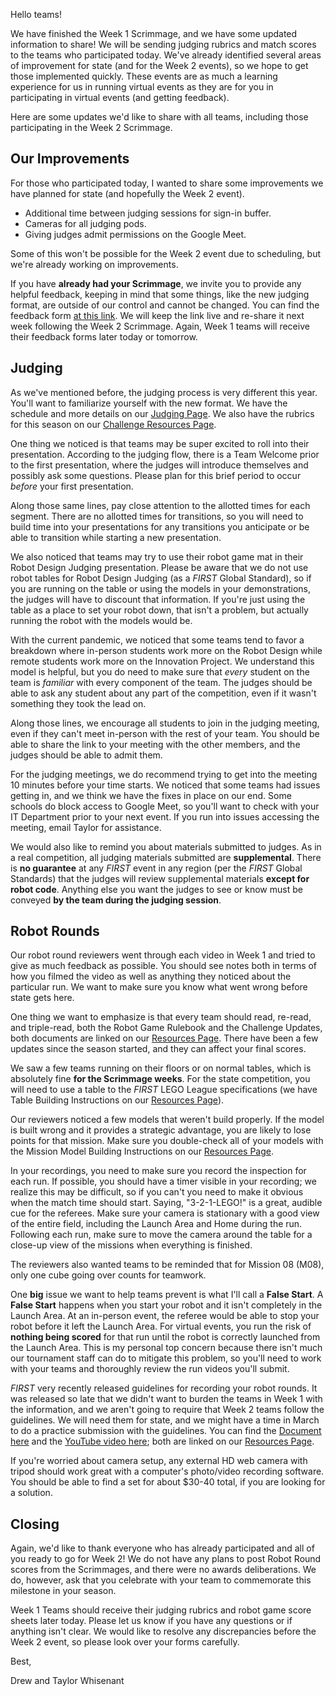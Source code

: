 Hello teams!

We have finished the Week 1 Scrimmage, and we have some updated information to share! We will be sending judging rubrics and match scores to the teams who participated today. We've already identified several areas of improvement for state (and for the Week 2 events), so we hope to get those implemented quickly. These events are as much a learning experience for us in running virtual events as they are for you in participating in virtual events (and getting feedback).

Here are some updates we'd like to share with all teams, including those participating in the Week 2 Scrimmage.

## Our Improvements

For those who participated today, I wanted to share some improvements we have planned for state (and hopefully the Week 2 event).
- Additional time between judging sessions for sign-in buffer.
- Cameras for all judging pods.
- Giving judges admit permissions on the Google Meet.

Some of this won't be possible for the Week 2 event due to scheduling, but we're already working on improvements.

If you have **already had your Scrimmage**, we invite you to provide any helpful feedback, keeping in mind that some things, like the new judging format, are outside of our control and cannot be changed. You can find the feedback form [at this link](). We will keep the link live and re-share it next week following the Week 2 Scrimmage. Again, Week 1 teams will receive their feedback forms later today or tomorrow.


## Judging

As we've mentioned before, the judging process is very different this year. You'll want to familiarize yourself with the new format. We have the schedule and more details on our [Judging Page](https://github.com/drewwhis/alabama-first-lego-league/blob/main/2020-2021/challenge/judging.md). We also have the rubrics for this season on our [Challenge Resources Page](https://github.com/drewwhis/alabama-first-lego-league/blob/main/2020-2021/challenge/resources.md).

One thing we noticed is that teams may be super excited to roll into their presentation. According to the judging flow, there is a Team Welcome prior to the first presentation, where the judges will introduce themselves and possibly ask some questions. Please plan for this brief period to occur *before* your first presentation. 

Along those same lines, pay close attention to the allotted times for each segment. There are no allotted times for transitions, so you will need to build time into your presentations for any transitions you anticipate or be able to transition while starting a new presentation.

We also noticed that teams may try to use their robot game mat in their Robot Design Judging presentation. Please be aware that we do not use robot tables for Robot Design Judging (as a *FIRST* Global Standard), so if you are running on the table or using the models in your demonstrations, the judges will have to discount that information. If you're just using the table as a place to set your robot down, that isn't a problem, but actually running the robot with the models would be.

With the current pandemic, we noticed that some teams tend to favor a breakdown where in-person students work more on the Robot Design while remote students work more on the Innovation Project. We understand this model is helpful, but you do need to make sure that *every* student on the team is *familiar* with every component of the team. The judges should be able to ask any student about any part of the competition, even if it wasn't something they took the lead on.

Along those lines, we encourage all students to join in the judging meeting, even if they can't meet in-person with the rest of your team. You should be able to share the link to your meeting with the other members, and the judges should be able to admit them.

For the judging meetings, we do recommend trying to get into the meeting 10 minutes before your time starts. We noticed that some teams had issues getting in, and we think we have the fixes in place on our end. Some schools do block access to Google Meet, so you'll want to check with your IT Department prior to your next event. If you run into issues accessing the meeting, email Taylor for assistance.

We would also like to remind you about materials submitted to judges. As in a real competition, all judging materials submitted are **supplemental**. There is **no guarantee** at any *FIRST* event in any region (per the *FIRST* Global Standards) that the judges will review supplemental materials **except for robot code**. Anything else you want the judges to see or know must be conveyed **by the team during the judging session**.


## Robot Rounds

Our robot round reviewers went through each video in Week 1 and tried to give as much feedback as possible. You should see notes both in terms of how you filmed the video as well as anything they noticed about the particular run. We want to make sure you know what went wrong before state gets here. 

One thing we want to emphasize is that every team should read, re-read, and triple-read, both the Robot Game Rulebook and the Challenge Updates, both documents are linked on our [Resources Page](https://github.com/drewwhis/alabama-first-lego-league/blob/main/2020-2021/challenge/resources.md). There have been a few updates since the season started, and they can affect your final scores.

We saw a few teams running on their floors or on normal tables, which is absolutely fine **for the Scrimmage weeks**. For the state competition, you will need to use a table to the *FIRST* LEGO League specifications (we have Table Building Instructions on our [Resources Page](https://github.com/drewwhis/alabama-first-lego-league/blob/main/2020-2021/challenge/resources.md)).

Our reviewers noticed a few models that weren't build properly. If the model is built wrong and it provides a strategic advantage, you are likely to lose points for that mission. Make sure you double-check all of your models with the Mission Model Building Instructions on our [Resources Page](https://github.com/drewwhis/alabama-first-lego-league/blob/main/2020-2021/challenge/resources.md).

In your recordings, you need to make sure you record the inspection for each run. If possible, you should have a timer visible in your recording; we realize this may be difficult, so if you can't you need to make it obvious when the match time should start. Saying, "3-2-1-LEGO!" is a great, audible cue for the referees. Make sure your camera is stationary with a good view of the entire field, including the Launch Area and Home during the run. Following each run, make sure to move the camera around the table for a close-up view of the missions when everything is finished.

The reviewers also wanted teams to be reminded that for Mission 08 (M08), only one cube going over counts for teamwork.

One **big** issue we want to help teams prevent is what I'll call a **False Start**. A **False Start** happens when you start your robot and it isn't completely in the Launch Area. At an in-person event, the referee would be able to stop your robot before it left the Launch Area. For virtual events, you run the risk of **nothing being scored** for that run until the robot is correctly launched from the Launch Area. This is my personal top concern because there isn't much our tournament staff can do to mitigate this problem, so you'll need to work with your teams and thoroughly review the run videos you'll submit.

*FIRST* very recently released guidelines for recording your robot rounds. It was released so late that we didn't want to burden the teams in Week 1 with the information, and we aren't going to require that Week 2 teams follow the guidelines. We will need them for state, and we might have a time in March to do a practice submission with the guidelines. You can find the [Document here](https://firstinspiresst01.blob.core.windows.net/first-game-changers/fll-challenge/robot-game-video-recording-doc.pdf) and the [YouTube video here](https://www.youtube.com/watch?v=-ZzYF3FSyDE&feature=youtu.be); both are linked on our [Resources Page](https://github.com/drewwhis/alabama-first-lego-league/blob/main/2020-2021/challenge/resources.md).

If you're worried about camera setup, any external HD web camera with tripod should work great with a computer's photo/video recording software. You should be able to find a set for about $30-40 total, if you are looking for a solution.

## Closing

Again, we'd like to thank everyone who has already participated and all of you ready to go for Week 2! We do not have any plans to post Robot Round scores from the Scrimmages, and there were no awards deliberations. We do, however, ask that you celebrate with your team to commemorate this milestone in your season.

Week 1 Teams should receive their judging rubrics and robot game score sheets later today. Please let us know if you have any questions or if anything isn't clear. We would like to resolve any discrepancies before the Week 2 event, so please look over your forms carefully.

Best,

Drew and Taylor Whisenant
